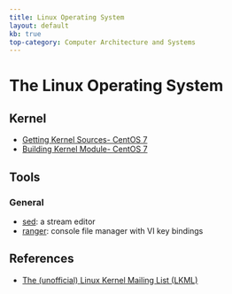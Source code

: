 ```yaml
---
title: Linux Operating System
layout: default
kb: true
top-category: Computer Architecture and Systems
---
```


# The Linux Operating System

## Kernel

* [Getting Kernel Sources- CentOS 7](https://wiki.centos.org/HowTos/I_need_the_Kernel_Source)
* [Building Kernel Module- CentOS 7](https://wiki.centos.org/HowTos/BuildingKernelModules)

## Tools

### General

* [sed](https://www.gnu.org/software/sed/manual/sed.html): a stream editor
* [ranger](http://ranger.nongnu.org/): console file manager with VI key bindings

## References

* [The (unofficial) Linux Kernel Mailing List (LKML)](https://lkml.org/)
